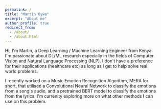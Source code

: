 ```yaml
---
permalink: /
title: "Martin Oywa"
excerpt: "About me"
author_profile: true
redirect_from: 
  - /about/
  - /about.html
---
```


Hi, I'm Martin, a Deep Learning / Machine Learning Engineer from Kenya. I'm passionate about DL/ML research especially in the fields of Computer Vision and Natural Language Processing (NLP).
I don't have a preference for their applications (healthcare etc) as long as I get to help solve real world problems.

I recently worked on a Music Emotion Recognition Algorithm, MERA for short, that utilised a Convolutional Neural Network to classify the emotions from a song's audio,
and a pretrained BERT model to classify the emotions from the lyrics. I'm currenlty exploring more on what other methods I can use on this problem.

